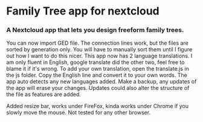 <p align="center">
<h1>Family Tree app for nextcloud</h1>
<h3>A Nextcloud app that lets you design freeform family trees.</h3>
</p>

You can now import GED file. The connection lines work, but the files are sorted by generation only. You will have to manually sort them until I figure out how I want to do this nicer.
This app now has 2 language translations. I am only fluent in English, google translate did the other two, feel free to blame it if it's wrong.
To add your own translation, open the translate.js in the js folder. Copy the English line and convert it to your own words. The app auto detects any new languages added. Make a backup, any updates of the app will erase your changes. Updates could also alter the structure of the file as features are added.

Added resize bar, works under FireFox, kinda works under Chrome if you slowly move the mouse. Not tested for any other browser.
